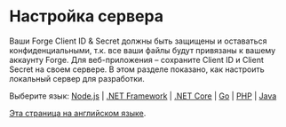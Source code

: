 # Настройка сервера

Ваши Forge Client ID & Secret должны быть защищены и оставаться конфиденциальными, т.к. все ваши файлы будут привязаны к вашему аккаунту Forge. Для веб-приложения – сохраните Client ID и Client Secret на своем сервере. В этом разделе показано, как настроить локальный сервер для разработки.

Выберите язык: [Node.js](/ru-RU/environment/setup/nodejs_2legged) | [.NET Framework](/ru-RU/environment/setup/net_2legged) | [.NET Core](/ru-RU/environment/setup/netcore_2legged) | [Go](/ru-RU/environment/setup/go) | [PHP](/ru-RU/environment/setup/php) | [Java](/ru-RU/environment/setup/java) 

[Эта страница на английском языке](https://learnforge.autodesk.io/#/environment/setup/2legged).


